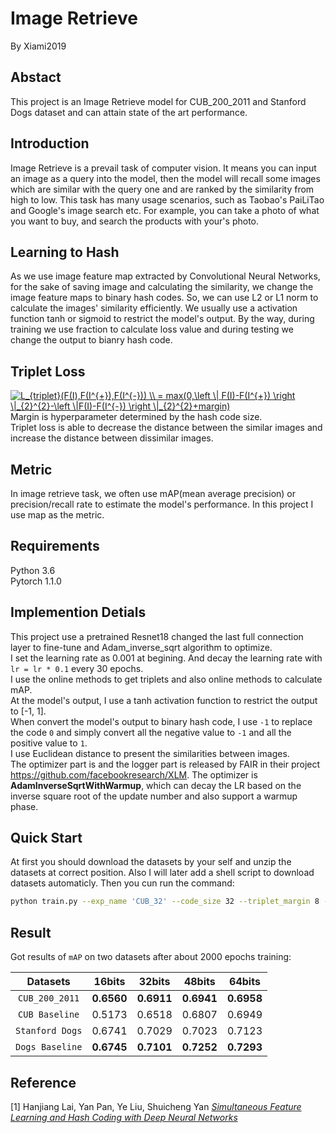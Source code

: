 Image Retrieve
=====
By Xiami2019
## Abstact  
This project is an Image Retrieve model for CUB_200_2011 and Stanford Dogs dataset and can attain state of the art performance.  

## Introduction  
Image Retrieve is a prevail task of computer vision.
It means you can input an image as a query into the model, then the model will recall some images which are similar with the query one and are ranked by the similarity from high to low.
This task has many usage scenarios, such as Taobao's PaiLiTao and Google's image search etc. For example, you can take a photo of what you want to buy, and search the products with your's photo.

## Learning to Hash  
As we use image feature map extracted by Convolutional Neural Networks, for the sake of saving image and calculating the similarity, we change the image feature maps to binary hash codes. So, we can use L2 or L1 norm to calculate the images' similarity efficiently. We usually use a activation function tanh or sigmoid to restrict the model's output. By the way, during training we use fraction to calculate loss value and during testing we change the output to bianry hash code.

## Triplet Loss  
<a href="https://www.codecogs.com/eqnedit.php?latex=L_{triplet}(F(I),F(I^{&plus;}),F(I^{-}))&space;\\&space;=&space;max(0,\left&space;\|&space;F(I)-F(I^{&plus;})&space;\right&space;\|_{2}^{2}-\left&space;\|F(I)-F(I^{-})&space;\right&space;\|_{2}^{2}&plus;margin)" target="_blank"><img src="https://latex.codecogs.com/gif.latex?L_{triplet}(F(I),F(I^{&plus;}),F(I^{-}))&space;\\&space;=&space;max(0,\left&space;\|&space;F(I)-F(I^{&plus;})&space;\right&space;\|_{2}^{2}-\left&space;\|F(I)-F(I^{-})&space;\right&space;\|_{2}^{2}&plus;margin)" title="L_{triplet}(F(I),F(I^{+}),F(I^{-})) \\ = max(0,\left \| F(I)-F(I^{+}) \right \|_{2}^{2}-\left \|F(I)-F(I^{-}) \right \|_{2}^{2}+margin)" /></a>  
Margin is hyperparameter determined by the hash code size.  
Triplet loss is able to decrease the distance between the similar images and increase the distance between dissimilar images.

## Metric  
In image retrieve task, we often use mAP(mean average precision) or precision/recall rate to estimate the model's performance. In this project I use map as the metric.

## Requirements
Python 3.6  
Pytorch 1.1.0  
 
## Implemention Detials
This project use a pretrained Resnet18 changed the last full connection layer to fine-tune and Adam_inverse_sqrt algorithm to optimize.  
I set the learning rate as 0.001 at begining. And decay the learning rate with `lr = lr * 0.1` every 30 epochs.  
I use the online methods to get triplets and also online methods to calculate mAP.  
At the model's output, I use a tanh activation function to restrict the output to [-1, 1].  
When convert the model's output to binary hash code, I use `-1` to replace the code `0` and simply convert all the negative value to `-1` and all the positive value to `1`.  
I use Euclidean distance to present the similarities between images.  
The optimizer part is and the logger part is released by FAIR in their project https://github.com/facebookresearch/XLM.
The optimizer is **AdamInverseSqrtWithWarmup**, which can decay the LR based on the inverse square root of the update number and also support a warmup phase.


## Quick Start
At first you should download the datasets by your self and unzip the datasets at correct position. Also I will later add a shell script to download datasets automaticly.
Then you cun run the command:  
```Bash  
python train.py --exp_name 'CUB_32' --code_size 32 --triplet_margin 8 --dataset_name 'CUB_200_2011'
```  
## Result
Got results of `mAP` on two datasets after about 2000 epochs training:  

Datasets | 16bits | 32bits | 48bits | 64bits
|:---: |:---: |:---: | :---: |:---: |
`CUB_200_2011` | **0.6560** | **0.6911** | **0.6941** | **0.6958**
`CUB Baseline` | 0.5173 | 0.6518 | 0.6807 | 0.6949
`Stanford Dogs` | 0.6741 | 0.7029 | 0.7023 | 0.7123
`Dogs Baseline` | **0.6745** | **0.7101** | **0.7252** | **0.7293**
## Reference
[1] Hanjiang Lai, Yan Pan, Ye Liu, Shuicheng Yan [*Simultaneous Feature Learning and Hash Coding with Deep Neural Networks*](https://www.cv-foundation.org/openaccess/content_cvpr_2015/html/Lai_Simultaneous_Feature_Learning_2015_CVPR_paper.html)
